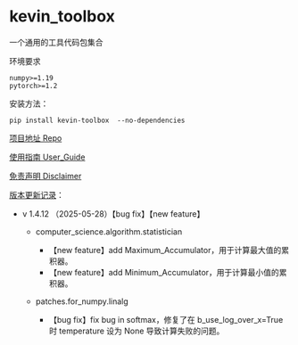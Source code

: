 # kevin_toolbox

一个通用的工具代码包集合



环境要求

```shell
numpy>=1.19
pytorch>=1.2
```

安装方法：

```shell
pip install kevin-toolbox  --no-dependencies
```



[项目地址 Repo](https://github.com/cantbeblank96/kevin_toolbox)

[使用指南 User_Guide](./notes/User_Guide.md)

[免责声明 Disclaimer](./notes/Disclaimer.md)

[版本更新记录](./notes/Release_Record.md)：

- v 1.4.12 （2025-05-28）【bug fix】【new feature】
  - computer_science.algorithm.statistician
    - 【new feature】add Maximum_Accumulator，用于计算最大值的累积器。
    - 【new feature】add Minimum_Accumulator，用于计算最小值的累积器。

  - patches.for_numpy.linalg
    - 【bug fix】fix bug in softmax，修复了在 b_use_log_over_x=True 时 temperature 设为 None 导致计算失败的问题。


